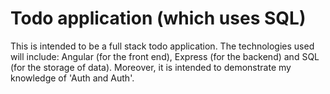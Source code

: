 # Todo application (which uses SQL)
This is intended to be a full stack todo application. The technologies used will include: Angular (for the front end), Express (for the backend) and SQL (for the storage of data). Moreover, it is intended to demonstrate my knowledge of 'Auth and Auth'.
